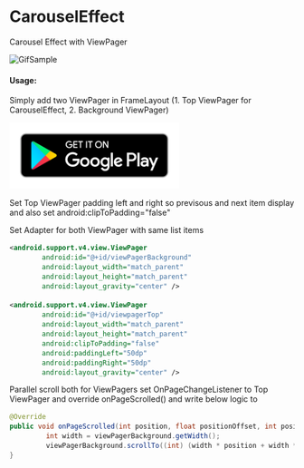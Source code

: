 # CarouselEffect
Carousel Effect with ViewPager

![GifSample](https://github.com/bhaveshjabuvani-credencys/CarouselEffect/blob/master/CarouselEffectDemo.gif?raw=true)

#### Usage:
Simply add two ViewPager in FrameLayout (1. Top ViewPager for CarouselEffect, 2. Background ViewPager)

[<img src="/Store/google-play-badge.png" height="116" width="300">](https://play.google.com/store/apps/details?id=com.carouseleffect)

Set Top ViewPager padding left and right so previsous and next item display and also set android:clipToPadding="false" 

Set Adapter for both ViewPager with same list items

```xml
<android.support.v4.view.ViewPager
        android:id="@+id/viewPagerBackground"
        android:layout_width="match_parent"
        android:layout_height="match_parent"
        android:layout_gravity="center" />
        
<android.support.v4.view.ViewPager
        android:id="@+id/viewpagerTop"
        android:layout_width="match_parent"
        android:layout_height="match_parent"
        android:clipToPadding="false"
        android:paddingLeft="50dp"
        android:paddingRight="50dp"
        android:layout_gravity="center" />
```

Parallel scroll both for ViewPagers set OnPageChangeListener to Top ViewPager and override onPageScrolled() and write below logic to 

```java
@Override
public void onPageScrolled(int position, float positionOffset, int positionOffsetPixels) {
         int width = viewPagerBackground.getWidth();
         viewPagerBackground.scrollTo((int) (width * position + width * positionOffset), 0);
}
```
